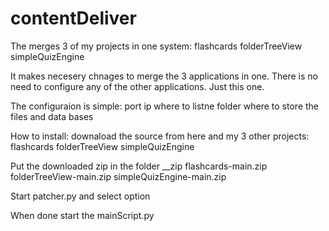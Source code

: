 # contentDeliver
The merges 3 of my projects in one system:
flashcards
folderTreeView
simpleQuizEngine

It makes necesery chnages to merge the 3 applications in one.
There is no need to configure any of the other applications. Just this one.

The configuraion is simple:
port
ip where to listne
folder where to store the files and data bases

How to install:
downaload the source from here and my 3 other projects:
flashcards
folderTreeView
simpleQuizEngine

Put the downloaded zip in the folder __zip
flashcards-main.zip
folderTreeView-main.zip
simpleQuizEngine-main.zip

Start patcher.py and select option

When done start the mainScript.py
